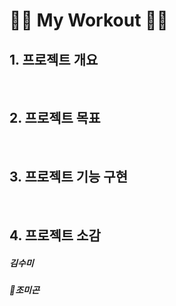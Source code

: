 # 🏋️‍♂️ My Workout 🏋️‍♀️ 

## 1. 프로젝트 개요



<br>

## 2. 프로젝트 목표



<br>

## 3. 프로젝트 기능 구현



<br>

## 4. 프로젝트 소감

##### **김수미** 


##### **🤸조미곤**
